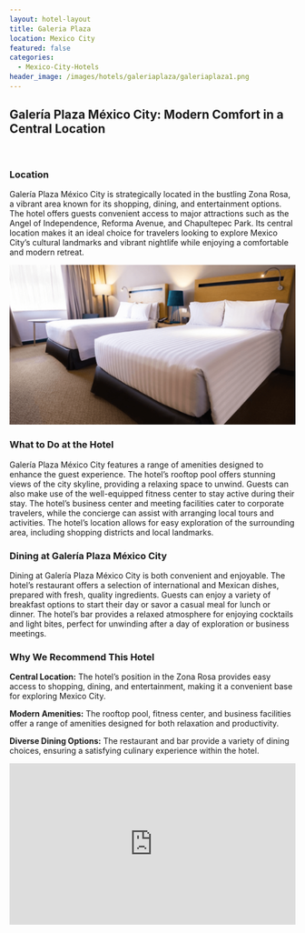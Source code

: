```yaml
---
layout: hotel-layout
title: Galeria Plaza
location: Mexico City
featured: false
categories:
  - Mexico-City-Hotels
header_image: /images/hotels/galeriaplaza/galeriaplaza1.png
---
```

## Galería Plaza México City: Modern Comfort in a Central Location

&nbsp;

### Location

Galería Plaza México City is strategically located in the bustling Zona Rosa, a vibrant area known for its shopping, dining, and entertainment options. The hotel offers guests convenient access to major attractions such as the Angel of Independence, Reforma Avenue, and Chapultepec Park. Its central location makes it an ideal choice for travelers looking to explore Mexico City’s cultural landmarks and vibrant nightlife while enjoying a comfortable and modern retreat.

![](/images/hotels/galeriaplaza/galeriaplaza2.png)

### What to Do at the Hotel

Galería Plaza México City features a range of amenities designed to enhance the guest experience. The hotel’s rooftop pool offers stunning views of the city skyline, providing a relaxing space to unwind. Guests can also make use of the well-equipped fitness center to stay active during their stay. The hotel’s business center and meeting facilities cater to corporate travelers, while the concierge can assist with arranging local tours and activities. The hotel’s location allows for easy exploration of the surrounding area, including shopping districts and local landmarks.

### Dining at Galería Plaza México City

Dining at Galería Plaza México City is both convenient and enjoyable. The hotel’s restaurant offers a selection of international and Mexican dishes, prepared with fresh, quality ingredients. Guests can enjoy a variety of breakfast options to start their day or savor a casual meal for lunch or dinner. The hotel’s bar provides a relaxed atmosphere for enjoying cocktails and light bites, perfect for unwinding after a day of exploration or business meetings.

### Why We Recommend This Hotel

**Central Location:** The hotel’s position in the Zona Rosa provides easy access to shopping, dining, and entertainment, making it a convenient base for exploring Mexico City.&nbsp;

**Modern Amenities:** The rooftop pool, fitness center, and business facilities offer a range of amenities designed for both relaxation and productivity.&nbsp;

**Diverse Dining Options:** The restaurant and bar provide a variety of dining choices, ensuring a satisfying culinary experience within the hotel.&nbsp;

<style>.embed-container { position: relative; padding-bottom: 56.25%; height: 0; overflow: hidden; max-width: 100%; } .embed-container iframe, .embed-container object, .embed-container embed { position: absolute; top: 0; left: 0; width: 100%; height: 100%; }</style>

<div class="embed-container"><iframe src="https://www.youtube.com/embed/9iEhzOBgG_g" frameborder="0" allowfullscreen=""></iframe></div>